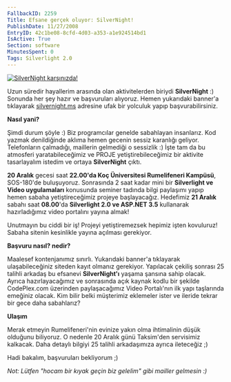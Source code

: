 ```yaml
---
FallbackID: 2259
Title: Efsane gerçek oluyor: SilverNight!
PublishDate: 11/27/2008
EntryID: 42c1be08-8cfd-4d03-a353-a1e924514bd1
IsActive: True
Section: software
MinutesSpent: 0
Tags: Silverlight 2.0
---
```

[![SilverNight
karşınızda!](http://cdn.daron.yondem.com/assets/2259/27112008_1.gif)](http://www.silvernight.ms/)

Uzun süredir hayallerim arasında olan aktivitelerden biriydi
**SilverNight** :) Sonunda her şey hazır ve başvuruları alıyoruz. Hemen
yukarıdaki banner'a tıklayarak
[silvernight.ms](http://www.silvernight.ms/) adresine ufak bir yolculuk
yapıp başvurabilirsiniz.

**Nasıl yani?**

Şimdi durum şöyle :) Biz programcılar genelde sabahlayan insanlarız. Kod
yazmak denildiğinde aklıma hemen gecenin sessiz karanlığı geliyor.
Telefonların çalmadığı, maillerin gelmediği o sessizlik :) İşte tam da
bu atmosferi yaratabileceğimiz ve PROJE yetiştirebileceğimiz bir
aktivite tasarlayalım istedim ve ortaya **SilverNight** çıktı.

**20 Aralık** gecesi saat **22.00'da Koç Üniversitesi Rumelifeneri
Kampüsü**, SOS-180'de buluşuyoruz. Sonrasında 2 saat kadar mini bir
**Silverlight ve Video uygulamaları** konusunda seminer tadında bilgi
paylaşımı yapıp hemen sabaha yetiştireceğimiz projeye başlayacağız.
Hedefimiz **21 Aralık** sabahı saat **08.00**'da **Silverlight 2.0 ve
ASP.NET 3.5** kullanarak hazırladığımız video portalını yayına almak!

Unutmayın bu ciddi bir iş! Projeyi yetiştiremezsek hepimiz işten
kovuluruz! Sabaha sitenin kesinlikle yayına açılması gerekiyor.

**Başvuru nasıl? nedir?**

Maalesef kontenjanımız sınırlı. Yukarıdaki banner'a tıklayarak
ulaşabileceğiniz siteden kayıt olmanız gerekiyor. Yapılacak çekiliş
sonrası 25 talihli arkadaş bu efsanevi **SilverNight'ı** yaşama şansına
sahip olacak. Ayrıca hazırlayacağımız ve sonrasında açık kaynak kodlu
bir şekilde CodePlex.com üzerinden paylaşacağımız Video Portalı'nın ilk
yapı taşlarında emeğiniz olacak. Kim bilir belki müşterimiz eklemeler
ister ve ileride tekrar bir gece daha sabahlarız?

**Ulaşım**

Merak etmeyin Rumelifeneri'nin evinize yakın olma ihtimalinin düşük
olduğunu biliyoruz. O nedenle 20 Aralık günü Taksim'den servisimiz
kalkacak. Daha detaylı bilgiyi 25 talihli arkadaşımıza ayrıca ileteceğiz
;)

Hadi bakalım, başvuruları bekliyorum ;)

*Not: Lütfen "hocam bir kıyak geçin biz gelelim" gibi mailler gelmesin
:)*


